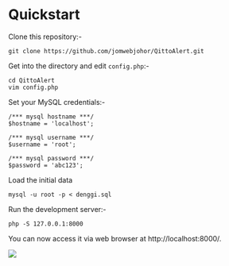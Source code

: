 Quickstart
==========
Clone this repository:-

    git clone https://github.com/jomwebjohor/QittoAlert.git


Get into the directory and edit `config.php`:-

    cd QittoAlert
    vim config.php

Set your MySQL credentials:-

    /*** mysql hostname ***/
    $hostname = 'localhost';

    /*** mysql username ***/
    $username = 'root';

    /*** mysql password ***/
    $password = 'abc123';

Load the initial data

    mysql -u root -p < denggi.sql

Run the development server:-

    php -S 127.0.0.1:8000 

You can now access it via web browser at http://localhost:8000/.

<img src="http://i.imgur.com/NxyMEHK.png"></img>
